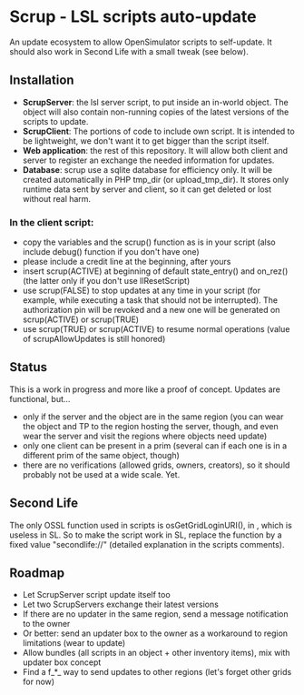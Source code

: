 # Scrup - LSL scripts auto-update

An update ecosystem to allow OpenSimulator scripts to self-update. It should also work in Second Life with a small tweak (see below).

## Installation

- **ScrupServer**: the lsl server script, to put inside an in-world object. The object will also contain non-running copies of the latest versions of the scripts to update.
- **ScrupClient**: The portions of code to include own script. It is intended to be lightweight, we don't want it to get bigger than the script itself.
- **Web application**: the rest of this repository. It will allow both client and server to register an exchange the needed information for updates.
- **Database**: scrup use a sqlite database for efficiency only. It will be created automatically in PHP tmp_dir (or upload_tmp_dir). It stores only runtime data sent by server and client, so it can get deleted or lost without real harm.

### In the client script:

- copy the variables and the scrup() function as is in your script (also include debug() function if you don't have one)
- please include a credit line at the beginning, after yours
- insert scrup(ACTIVE) at beginning of default state_entry() and on_rez() (the latter only if you don't use llResetScript)
- use scrup(FALSE) to stop updates at any time in your script (for example, while executing a task that should not be interrupted). The authorization pin will be revoked and a new one will be generated on scrup(ACTIVE) or scrup(TRUE)
- use scrup(TRUE) or scrup(ACTIVE) to resume normal operations (value of scrupAllowUpdates is still honored)

## Status

This is a work in progress and more like a proof of concept. Updates are functional, but...

- only if the server and the object are in the same region (you can wear the object and TP to the region hosting the server, though, and even wear the server and visit the regions where objects need update)
- only one client can be present in a prim (several can if each one is in a different prim of the same object, though)
- there are no verifications (allowed grids, owners, creators), so it should probably not be used at a wide scale. Yet.

## Second Life

The only OSSL function used in scripts is osGetGridLoginURI(), in , which is useless in SL. So to make the script work in SL, replace the function by a fixed value "secondlife://" (detailed explanation in the scripts comments).

## Roadmap

- Let ScrupServer script update itself too
- Let two ScrupServers exchange their latest versions
- If there are no updater in the same region, send a message notification to the owner
- Or better: send an updater box to the owner as a workaround to region limitations (wear to update)
- Allow bundles (all scripts in an object + other inventory items), mix with updater box concept
- Find a f_*_ way to send updates to other regions (let's forget other grids for now)
